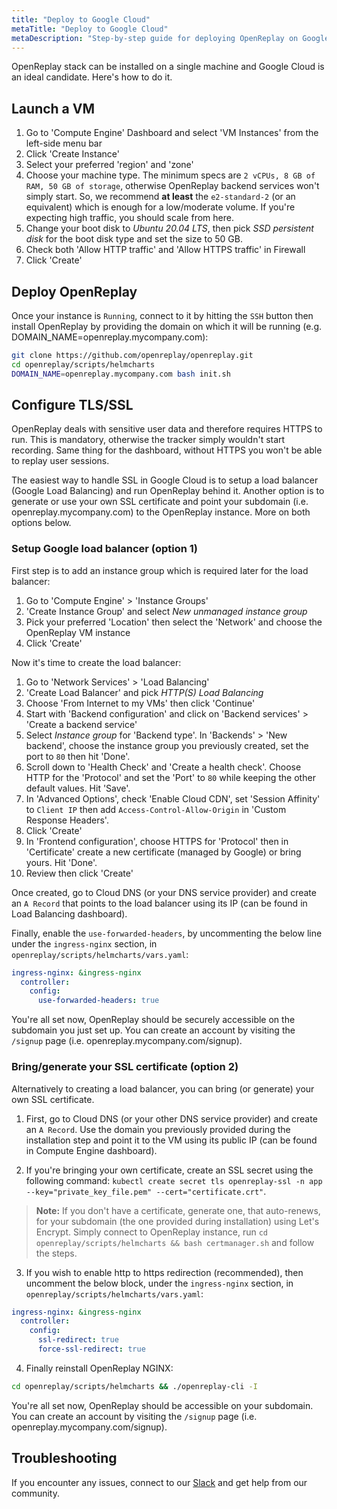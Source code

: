 ```yaml
---
title: "Deploy to Google Cloud"
metaTitle: "Deploy to Google Cloud"
metaDescription: "Step-by-step guide for deploying OpenReplay on Google Cloud."
---
```


OpenReplay stack can be installed on a single machine and Google Cloud is an ideal candidate. Here's how to do it.

## Launch a VM

1. Go to 'Compute Engine' Dashboard and select 'VM Instances' from the left-side menu bar
2. Click 'Create Instance'
3. Select your preferred 'region' and 'zone'
4. Choose your machine type. The minimum specs are `2 vCPUs, 8 GB of RAM, 50 GB of storage`, otherwise OpenReplay backend services won't simply start. So, we recommend **at least** the `e2-standard-2` (or an equivalent) which is enough for a low/moderate volume. If you're expecting high traffic, you should scale from here.
4. Change your boot disk to *Ubuntu 20.04 LTS*, then pick *SSD persistent disk* for the boot disk type and set the size to 50 GB.
5. Check both 'Allow HTTP traffic' and 'Allow HTTPS traffic' in Firewall
9. Click 'Create'

## Deploy OpenReplay

Once your instance is `Running`, connect to it by hitting the `SSH` button then install OpenReplay by providing the domain on which it will be running (e.g. DOMAIN_NAME=openreplay.mycompany.com):

```bash
git clone https://github.com/openreplay/openreplay.git
cd openreplay/scripts/helmcharts
DOMAIN_NAME=openreplay.mycompany.com bash init.sh
```

## Configure TLS/SSL

OpenReplay deals with sensitive user data and therefore requires HTTPS to run. This is mandatory, otherwise the tracker simply wouldn't start recording. Same thing for the dashboard, without HTTPS you won't be able to replay user sessions.

The easiest way to handle SSL in Google Cloud is to setup a load balancer (Google Load Balancing) and run OpenReplay behind it. Another option is to generate or use your own SSL certificate and point your subdomain (i.e. openreplay.mycompany.com) to the OpenReplay instance. More on both options below.

### Setup Google load balancer (option 1)

First step is to add an instance group which is required later for the load balancer:

1. Go to 'Compute Engine' > 'Instance Groups'
2. 'Create Instance Group' and select *New unmanaged instance group*
3. Pick your preferred 'Location' then select the 'Network' and choose the OpenReplay VM instance
4. Click 'Create'

Now it's time to create the load balancer:

1. Go to 'Network Services' > 'Load Balancing'
2. 'Create Load Balancer' and pick *HTTP(S) Load Balancing*
3. Choose 'From Internet to my VMs' then click 'Continue'
4. Start with 'Backend configuration' and click on 'Backend services' > 'Create a backend service'
5. Select *Instance group* for 'Backend type'. In 'Backends' > 'New backend', choose the instance group you previously created, set the port to `80` then hit 'Done'.
6. Scroll down to 'Health Check' and 'Create a health check'. Choose HTTP for the 'Protocol' and set the 'Port' to `80` while keeping the other default values. Hit 'Save'.
7. In 'Advanced Options', check 'Enable Cloud CDN', set 'Session Affinity' to `Client IP` then add `Access-Control-Allow-Origin` in 'Custom Response Headers'.
8. Click 'Create'
9.  In 'Frontend configuration', choose HTTPS for 'Protocol' then in 'Certificate' create a new certificate (managed by Google) or bring yours. Hit 'Done'.
10. Review then click 'Create'

Once created, go to Cloud DNS (or your DNS service provider) and create an `A Record` that points to the load balancer using its IP (can be found in Load Balancing dashboard).

Finally, enable the `use-forwarded-headers`, by uncommenting the below line under the `ingress-nginx` section, in `openreplay/scripts/helmcharts/vars.yaml`:
   
```yaml
ingress-nginx: &ingress-nginx
  controller:
    config:
      use-forwarded-headers: true
```

You're all set now, OpenReplay should be securely accessible on the subdomain you just set up. You can create an account by visiting the `/signup` page (i.e. openreplay.mycompany.com/signup).

### Bring/generate your SSL certificate (option 2)

Alternatively to creating a load balancer, you can bring (or generate) your own SSL certificate.

1. First, go to Cloud DNS (or your other DNS service provider) and create an `A Record`. Use the domain you previously provided during the installation step and point it to the VM using its public IP (can be found in Compute Engine dashboard).

2. If you're bringing your own certificate, create an SSL secret using the following command: `kubectl create secret tls openreplay-ssl -n app --key="private_key_file.pem" --cert="certificate.crt"`.

> **Note:** If you don't have a certificate, generate one, that auto-renews, for your subdomain (the one provided during installation) using Let's Encrypt. Simply connect to OpenReplay instance, run `cd openreplay/scripts/helmcharts && bash certmanager.sh` and follow the steps.

3. If you wish to enable http to https redirection (recommended), then uncomment the below block, under the `ingress-nginx` section, in `openreplay/scripts/helmcharts/vars.yaml`:
   
```yaml
ingress-nginx: &ingress-nginx
  controller:
    config:
      ssl-redirect: true
      force-ssl-redirect: true
```

4. Finally reinstall OpenReplay NGINX:

```bash
cd openreplay/scripts/helmcharts && ./openreplay-cli -I
```

You're all set now, OpenReplay should be accessible on your subdomain. You can create an account by visiting the `/signup` page (i.e. openreplay.mycompany.com/signup).

## Troubleshooting

If you encounter any issues, connect to our [Slack](https://slack.openreplay.com) and get help from our community.
